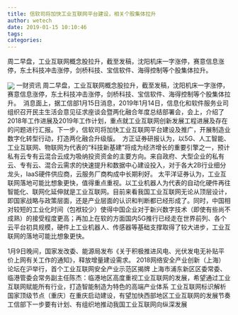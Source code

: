 ```yaml
---
title: 信软司将加快工业互联网平台建设，相关个股集体拉升
author: wetech
date: 2019-01-15 10:10:46
tags: 
categories: 
---
```

周二早盘，工业互联网概念股拉升，截至发稿，沈阳机床一字涨停，赛意信息涨停，东土科技冲击涨停，剑桥科技、宝信软件、海得控制等个股集体拉升。 
<!-- more -->
<img align="center" border="0" src="https://imgcdn.yicai.com/uppics/images/2019/01/69a44d8352237730da94ae15bc956d90.jpg" />
一财资讯
周二早盘，工业互联网概念股拉升，截至发稿，沈阳机床一字涨停，赛意信息涨停，东土科技冲击涨停，剑桥科技、宝信软件、海得控制等个股集体拉升。 
消息面上，据工信部1月15日消息，2019年1月14日，信息化和软件服务业司组织召开民主生活会意见征求座谈会暨两化融合年度总结部署会，会上，介绍了2018年工作进展及2019年工作计划，重点就工业互联网创新发展工程进展及存在的问题进行汇报。下一步，信软司将加快工业互联网平台建设及推广，开展制造业数字化转型行动，打造两化融合升级版。 
方正证券研报认为，以5G、人工智能、工业互联网、物联网为代表的“科技新基建”将成为经济增长的重要引擎之一，预计私有云专有云混合云成为吸纳投资资金的主要方向。来自政府、大型企业的私有云、专有云、混合云需求的快速提升和数据中心建设投入，对于各大2B行业细分龙头，IaaS硬件供应商，云服务厂商构成中长期利好。
太平洋证券认为，工业互联网落地可能比想象更快，值得重点重视。以工业机器人为代表的自动化硬件再往智能化、联网化延伸就是工业互联网。目前来看我国工业互联网无论从顶层设计，即国家战略与政策层面，还是产业层面的认识和判断都已经形成了。同时，中国相对较短的工业化时间（包袱较少）使得中国企业对于新兴数字技术（即使有些尚不成熟）的接受程度更高；再加上在软的方面国内5G推行已经走在世界前列、各个云平台初具规模，硬件上工业机器人、传感器等基础支撑取得了较大进步，工业互联网的落地可能比想象更快。
 
 
1月9日晚间，国家发改委、能源局发布《关于积极推进风电、光伏发电无补贴平价上网有关工作的通知》，释放增量建设需求。
2018网络安全产业创新（上海）论坛在沪举行，首个工业互联网安全产业示范区揭牌
上海市浦东新区区委常委、临港管委会常务副主任陈杰：临港地区高度重视工业互联网的发展，希望通过工业互联网赋能所有行业，打造智能制造为特色的高端产业体系
工业互联网标识解析国家顶级节点（重庆）在重庆启动建设，有望加快西部地区工业互联网的发展节奏
工信部下一步要有计划、有组织地推动我国工业互联网向纵深发展
